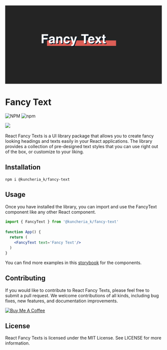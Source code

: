 ![](docs/cover.png)
# Fancy Text
![NPM](https://img.shields.io/npm/l/@kuncheria_k/fancy-text) ![npm](https://img.shields.io/npm/v/@kuncheria_k/fancy-text) 

<a href="https://6430616c9dd94421cb7112ed-lzzpxdbcew.chromatic.com/?path=/story/component-fancytext--primary" target="_blank"><img src="https://raw.githubusercontent.com/storybooks/brand/master/badge/badge-storybook.svg"></a>

React Fancy Texts is a UI library package that allows you to create fancy looking headings and texts easily in your React applications. The library provides a collection of pre-designed text styles that you can use right out of the box, or customize to your liking.

## Installation 
```
npm i @kuncheria_k/fancy-text
```

## Usage
Once you have installed the library, you can import and use the FancyText component like any other React component.
```jsx
import { FancyText } from '@kuncheria_k/fancy-text'

function App() {
  return (
    <FancyText text='Fancy Text'/>
  )
}
```
You can find more examples in this [storybook](https://www.chromatic.com/library?appId=6430616c9dd94421cb7112ed) for the components. 

## Contributing
If you would like to contribute to React Fancy Texts, please feel free to submit a pull request. We welcome contributions of all kinds, including bug fixes, new features, and documentation improvements.

<a href="https://www.buymeacoffee.com/kuncheria" target="_blank"><img src="https://cdn.buymeacoffee.com/buttons/v2/default-yellow.png" alt="Buy Me A Coffee" style="height: 60px !important;width: 217px !important;" ></a>
## License
React Fancy Texts is licensed under the MIT License. See LICENSE for more information.

